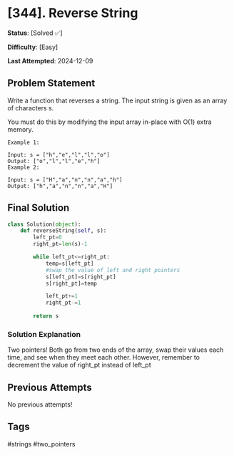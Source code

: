 # [344]. Reverse String

**Status**: [Solved ✅]

**Difficulty**: [Easy]

**Last Attempted**: 2024-12-09

## Problem Statement

Write a function that reverses a string. The input string is given as an array of characters s.

You must do this by modifying the input array in-place with O(1) extra memory.
```
Example 1:

Input: s = ["h","e","l","l","o"]
Output: ["o","l","l","e","h"]
Example 2:

Input: s = ["H","a","n","n","a","h"]
Output: ["h","a","n","n","a","H"]
```

## Final Solution

```python
class Solution(object):
    def reverseString(self, s):
        left_pt=0
        right_pt=len(s)-1

        while left_pt<=right_pt:
            temp=s[left_pt]
            #swap the value of left and right pointers
            s[left_pt]=s[right_pt]
            s[right_pt]=temp

            left_pt+=1
            right_pt-=1
        
        return s
```

### Solution Explanation
Two pointers! Both go from two ends of the array, swap their values each time, and see when they meet each other. However, remember to decrement the value of right_pt instead of left_pt

## Previous Attempts

No previous attempts!

## Tags
#strings #two_pointers